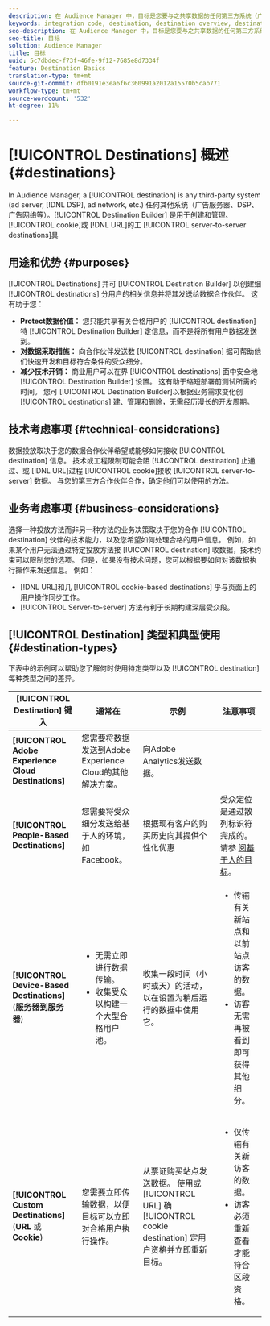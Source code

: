 ```yaml
---
description: 在 Audience Manager 中，目标是您要与之共享数据的任何第三方系统（广告服务器、DSP、广告网络等）任何其他系统（广告服务器、DSP、广告网络等）。目标生成器是用于创建和管理cookie、URL或服务器到服务器目标的工具。
keywords: integration code, destination, destination overview, destination, destination, destination, destination, destination, destination, destination, destination, destination, destination, destination
seo-description: 在 Audience Manager 中，目标是您要与之共享数据的任何第三方系统（广告服务器、DSP、广告网络等）任何其他系统（广告服务器、DSP、广告网络等）。目标生成器是用于创建和管理cookie、URL或服务器到服务器目标的工具。
seo-title: 目标
solution: Audience Manager
title: 目标
uuid: 5c7dbdec-f73f-46fe-9f12-7685e8d7334f
feature: Destination Basics
translation-type: tm+mt
source-git-commit: dfb0191e3ea6f6c360991a2012a15570b5cab771
workflow-type: tm+mt
source-wordcount: '532'
ht-degree: 11%

---
```



# [!UICONTROL Destinations] 概述 {#destinations}

In Audience Manager, a [!UICONTROL destination] is any third-party system (ad server, [!DNL DSP], ad network, etc.) 任何其他系统（广告服务器、DSP、广告网络等）。[!UICONTROL Destination Builder] 是用于创建和管理、 [!UICONTROL cookie]或 [!DNL URL]的工 [!UICONTROL server-to-server destinations]具

## 用途和优势 {#purposes}

<!-- c_destinations.xml -->

[!UICONTROL Destinations] 并可 [!UICONTROL Destination Builder] 以创建细 [!UICONTROL destinations] 分用户的相关信息并将其发送给数据合作伙伴。 这有助于您：

* **Protect数据价值：** 您只能共享有关合格用户的 [!UICONTROL destination]特 [!UICONTROL Destination Builder] 定信息，而不是将所有用户数据发送到。
* **对数据采取措施：** 向合作伙伴发送数 [!UICONTROL destination] 据可帮助他们快速开发和目标符合条件的受众细分。
* **减少技术开销：** 商业用户可以在界 [!UICONTROL destinations] 面中安全地 [!UICONTROL Destination Builder] 设置。 这有助于缩短部署前测试所需的时间。 您可 [!UICONTROL Destination Builder]以根据业务需求变化创 [!UICONTROL destinations] 建、管理和删除，无需经历漫长的开发周期。

## 技术考虑事项 {#technical-considerations}

<!-- destination-delivery-methods.xml -->

数据投放取决于您的数据合作伙伴希望或能够如何接收 [!UICONTROL destination] 信息。 技术或工程限制可能会阻 [!UICONTROL destination] 止通过、或 [!DNL URL]过程 [!UICONTROL cookie]接收 [!UICONTROL server-to-server] 数据。 与您的第三方合作伙伴合作，确定他们可以使用的方法。

## 业务考虑事项 {#business-considerations}

选择一种投放方法而非另一种方法的业务决策取决于您的合作 [!UICONTROL destination] 伙伴的技术能力，以及您希望如何处理合格的用户信息。 例如，如果某个用户无法通过特定投放方法接 [!UICONTROL destination] 收数据，技术约束可以限制您的选项。 但是，如果没有技术问题，您可以根据要如何对该数据执行操作来发送信息。 例如：

* [!DNL URL]和几 [!UICONTROL cookie-based destinations] 乎与页面上的用户操作同步工作。
* [!UICONTROL Server-to-server] 方法有利于长期构建深层受众段。

## [!UICONTROL Destination] 类型和典型使用 {#destination-types}

下表中的示例可以帮助您了解何时使用特定类型以及 [!UICONTROL destination] 每种类型之间的差异。

| [!UICONTROL Destination] 键入 | 通常在 | 示例 | 注意事项 |
|--- |--- |--- |--- |
| **[!UICONTROL Adobe Experience Cloud Destinations]** | 您需要将数据发送到Adobe Experience Cloud的其他解决方案。 | 向Adobe Analytics发送数据。 |  |
| **[!UICONTROL People-Based Destinations]** | 您需要将受众细分发送给基于人的环境，如Facebook。 | 根据现有客户的购买历史向其提供个性化优惠 | 受众定位是通过散列标识符完成的。 请参 [阅基于人的目标](people-based-destinations-overview.md)。 |
| **[!UICONTROL Device-Based Destinations]** (**服务器到服务器**) | <ul><li>无需立即进行数据传输。</li><li>收集受众以构建一个大型合格用户池。</li></ul> | 收集一段时间（小时或天）的活动，以在设置为稍后运行的数据中使用它。 | <ul><li>传输有关新站点和以前站点访客的数据。 </li><li>访客无需再被看到即可获得其他细分。</li></ul> |
| **[!UICONTROL Custom Destinations]** (**URL** 或 **Cookie**) | 您需要立即传输数据，以便目标可以立即对合格用户执行操作。 | 从票证购买站点发送数据。 使用或 [!UICONTROL URL] 确 [!UICONTROL cookie destination] 定用户资格并立即重新目标。 | <ul><li>仅传输有关新访客的数据。 </li><li>访客必须重新查看才能符合区段资格。</li></ul> |
